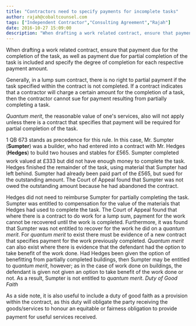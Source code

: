 ```yaml
---
title: "Contractors need to specify payments for incomplete tasks"
author: rajah@cobaltcounsel.com
tags: ["Independent Contractor","Consulting Agreement","Rajah"]
date: 2016-10-27 15:09:00
description: "When drafting a work related contract, ensure that payment due for the completion of the task, as well as payment due for partial completion of the task is included and specify the degree of completio..."
---
```


When drafting a work related contract, ensure that payment due for the completion of the task, as well as payment due for partial completion of the task is included and specify the degree of completion for each respective payment amount.

Generally, in a lump sum contract, there is no right to partial payment if the task specified within the contract is not completed. If a contract indicates that a contractor will charge a certain amount for the completion of a task, then the contractor cannot sue for payment resulting from partially completing a task.

*Quantum merit*, the reasonable value of one's services, also will not apply unless there is a contract that specifies that payment will be required for partial completion of the task.

 1 QB 673 stands as precedence for this rule. In this case, Mr. Sumpter (**Sumpter**) was a builder, who had entered into a contract with Mr. Hedges (**Hedges**) to build two houses and stables for £565. Sumpter completed work valued at £333 but did not have enough money to complete the task. Hedges finished the remainder of the task, using material that Sumpter had left behind. Sumpter had already been paid part of the £565, but sued for the outstanding amount. The Court of Appeal found that Sumpter was not owed the outstanding amount because he had abandoned the contract.

Hedges did not need to reimburse Sumpter for partially completing the task. Sumpter was entitled to compensation for the value of the materials that Hedges had used to complete the task. The Court of Appeal found that where there is a contract to do work for a lump sum, payment for the work cannot be recovered until the work is completed.
 Furthermore, it was found that Sumpter was not entitled to recover for the work he did on a *quantum merit*. For *quantum merit* to exist there must be evidence of a new contract that specifies payment for the work previously completed. *Quantum merit* can also exist where there is evidence that the defendant had the option to take benefit of the work done. Had
Hedges been given the option of benefitting from partially completed buildings, then Sumpter may be entitled to *quantum merit*, however; as in the case of work done on buildings, the defendant is given not given an option to take benefit of the work done or not. As a result, Sumpter is not entitled to *quantum merit*. *Duty of Good Faith*

As a side note, it is also useful to include a duty of good faith as a provision within the contract, as this duty will obligate the party receiving the goods/services to honour an equitable or fairness obligation to provide payment for useful services received.